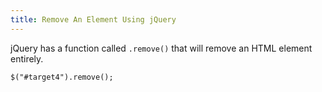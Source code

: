 ```yaml
---
title: Remove An Element Using jQuery
---
```

jQuery has a function called `.remove()` that will remove an HTML element entirely.

    $("#target4").remove();